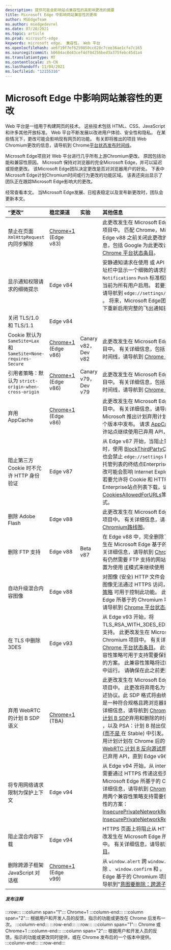 ```yaml
---
description: 提供可能会影响站点兼容性的高影响更改的摘要
title: Microsoft Edge 中影响网站兼容性的更改
author: MSEdgeTeam
ms.author: msedgedevrel
ms.date: 07/20/2021
ms.topic: article
ms.prod: microsoft-edge
keywords: microsoft edge， 兼容性， Web 平台
ms.openlocfilehash: ae6f19f7ef6259850cc628c7cee36ae1cfa7c165
ms.sourcegitcommit: b0604ac0d43cef4df04256bed3a375febc45d1a4
ms.translationtype: MT
ms.contentlocale: zh-CN
ms.lasthandoff: 11/04/2021
ms.locfileid: "12155316"
---
```

# <a name="site-compatibility-impacting-changes-coming-to-microsoft-edge"></a>Microsoft Edge 中影响网站兼容性的更改

Web 平台是一组用于构建网页的技术。  这些技术包括 HTML、CSS、JavaScript 和许多其他开放标准。  Web 平台不断发展以改进用户体验、安全性和隐私。  在某些情况下，更改可能会影响现有网页的功能。  有关即将推出的项目 Web Chromium更改的信息，请导航到 Chrome[平台状态发布时间线](https://www.chromestatus.com/features/schedule)。

Microsoft Edge项目对 Web 平台进行几乎所有上游Chromium更改。  原因包括功能和兼容性原因。  Microsoft 保持对浏览器的完全Microsoft Edge，并可以延迟或拒绝更改。  该Microsoft Edge团队决定更改是否对浏览器用户的好处。  下表中Microsoft Edge计划Chromium时间或行为更改的功能区域。  该表还突出显示了团队正在跟踪Microsoft Edge影响大的更改。

经常查看本文。  当Microsoft Edge发展、日程表稳定以及宣布新更改时，团队会更新本文。

| “更改” | 稳定渠道 | 实验 | 其他信息 |
|:--- |:--- |:--- |:--- |
| 禁止在页面 `XmlHttpRequest` 内同步解除 | [Chrome+1](#release-comments) (Edge v83)  |  | 此更改发生在 Microsoft Edge 所基于的 Chromium 项目中。  匹配 Chrome，Microsoft Edge提供在 Edge v88 之前关闭此更改的组策略。  有关详细信息，包括 Google 为此更改计划的时间线，请导航到 [Chrome 平台状态条目](https://chromestatus.com/feature/4664843055398912)。  |
| 显示通知权限请求的细微提示 | Edge v84 |  | 安静通知请求在使用 或 API 请求的网站通知权限的地址栏中显示一个细微的请求图标，以替换完整或 `Notifications` `Push` 标准权限飞出提示 UI。  此功能当前为所有用户启用。  若要选择退出安静通知请求，请导航到 `edge://settings/content/notifications` 。  将来，Microsoft Edge团队可能会探索在某些情况下重新启用完整的飞出通知提示。  |
| 关闭 TLS/1.0 和 TLS/1.1 | Edge v84 |  |  |
| Cookie 默认为 `SameSite=Lax` 和 `SameSite=None-requires-Secure` | [Chrome+1](#release-comments) (Edge v86)   | Canary v82，Dev v82 | 此更改发生在 Microsoft Edge 基于的 Chromium 项目中。  有关详细信息，包括 Google 为此更改计划的时间线，请导航到 [Chrome 平台状态条目](https://chromestatus.com/feature/5088147346030592)。  |
| 引用者策略：默认为 `strict-origin-when-cross-origin` | [Chrome+1](#release-comments) (Edge v86)   | Canary v79，Dev v79 | 此更改发生在 Microsoft Edge 基于的 Chromium 项目中。  有关详细信息，包括 Google 为此更改计划的时间线，请导航到 [Chrome 平台状态条目](https://chromestatus.com/feature/6251880185331712)。  |
| 弃用 AppCache | [Chrome+1](#release-comments) (Edge v86)   |  | 此更改发生在 Microsoft Edge 基于的 Chromium 项目中。  有关详细信息，请导航到 [WebDev 文档](https://web.dev/appcache-removal)。  Microsoft 推出计划弃用计划计划在 Chrome 后的一个版本中发布。  请求 [AppCache OriginTrial 令牌](https://developers.chrome.com/origintrials/#/view_trial/1776670052997660673) 允许站点继续使用已弃用 API，直到 Edge v90。  |
| 阻止第三方 Cookie 时不允许 HTTP 身份验证  | Edge v87  |  | 从 Edge v87 开始，当阻止第三方请求的 Cookie 时，使用 [BlockThirdPartyCookies](/deployedge/microsoft-edge-policies#blockthirdpartycookies) 策略或 中的开关也会禁止 `edge://settings` HTTP 身份验证。 如果托管列表的终结点Enterprise HTTP[](/deployedge/edge-ie-mode-policies#configure-using-the-use-the-enterprise-mode-ie-website-list-policy)身份验证，此更改可能会影响 Internet Explorer 模式站点列表下载。  若要允许将 Cookie 和 HTTP 身份验证同时用于Enterprise站点列表下载，请向[CookiesAllowedForURLs](/deployedge/microsoft-edge-policies#cookiesallowedforurls)策略添加匹配的 URL 模式。  |
| 删除 Adobe Flash | Edge v88  |  | 此更改发生在 Microsoft Edge 所基于的 Chromium 项目中。  有关详细信息，请导航到[Adobe Flash Chromium路线图](https://www.chromium.org/flash-roadmap#TOC-Flash-Support-Removed-from-Chromium-Target:-Chrome-88---Jan-2021-)。  |
| 删除 FTP 支持 | Edge v88  | Beta v87 | 在 Edge v88 中，完全删除了 FTP 支持。  此更改发生在 Microsoft Edge 基于的 Chromium 项目中。  有关详细信息，请导航到 [Chrome 平台状态条目](https://chromestatus.com/feature/6246151319715840)。  具有仍然需要 FTP 支持的网站的企业可以通过将站点配置为使用 [IE](/deployedge/edge-ie-mode)模式来继续使用 FTP。  |
| 自动升级混合内容图像 | Edge v88  |  | 对图像 (安全) HTTP 文件会自动升级到 HTTPS;如果图像无法通过 HTTPS 访问，则图像下载将失败。 组 [策略](/deployedge/microsoft-edge-policies#insecurecontentallowedforurls) 可用于控制此功能。 此更改发生在 Microsoft Edge 所基于的 Chromium 项目中。 有关详细信息，请导航到 [Chrome 平台状态条目](https://chromestatus.com/feature/4926989725073408)。  |
| 在 TLS 中删除 3DES  | Edge v93  |  | 从 Edge v93 开始，将TLS_RSA_WITH_3DES_EDE_CBC_SHA密码套件的支持。 此更改发生在 Microsoft Edge 所基于的 Chromium 项目中。 有关详细信息，请导航到 [Chrome 平台状态条目](https://chromestatus.com/feature/6678134168485888)。 此外，在 Edge v93 中，兼容性策略可用于支持需要保留与过时服务器的兼容性的方案。 此兼容性策略将过时，并停止在 Edge v95 中运行。 请确保在此之前更新受影响的服务器。 |
| 弃用 WebRTC 的计划 B SDP 语义 | [Chrome+1](#release-comments) (TBA)   |  | 此更改发生在 Microsoft Edge 所基于的 Chromium 项目中。 此更改将弃用名为计划 B (SDP) 旧会话描述协议。此 SDP 格式将由统一计划取代，统一计划是一种符合规格且跨浏览器兼容的 SDP 格式。 有关详细信息，请导航到 [Chrome](https://www.chromestatus.com/feature/5823036655665152)平台状态条目 [、PSA：计划 B SDP](https://groups.google.com/g/discuss-webrtc/c/UBtZfawdIAA/m/-UVQQcubBQAJ)弃用和删除的时间线 - 请迁移到统一计划 ，以及 PSA：计划 B 抛出仅限于 [M93 中的 Canary (而不是 ](https://groups.google.com/g/discuss-webrtc/c/DRRAnej3BTE/m/EqIhrLleBgAJ)在 Stable) 中引发。 Microsoft 推出计划弃用计划计划在 Chrome 后的一个版本中发布。 请求 [WebRTC 计划 B 反向源试用令牌](https://developer.chrome.com/origintrials/#/view_trial/3892235977954951169) 允许网站继续使用已弃用 API，直到 Edge v96。 |
| 将专用网络请求限制为保护上下文  | Edge v94  |  | 从 Edge v94 开始，从 internet (访问本地 intranet) 需要通过 HTTPS 传递这些页面。 此更改发生在 Microsoft Edge 所基于的 Chromium 项目中。 有关详细信息，请导航到 [Chrome 平台状态条目](https://chromestatus.com/feature/5436853517811712)。 可使用两个兼容性策略支持需要保留与非安全页面的兼容性的方案：[InsecurePrivateNetworkRequestAllowed](/deployedge/microsoft-edge-policies#insecureprivatenetworkrequestsallowed) 和 [InsecurePrivateNetworkRequestAllowedForUrls](/deployedge/microsoft-edge-policies#insecureprivatenetworkrequestsallowedforurls)。 |
| 阻止混合内容下载 | Edge v94  |  | HTTPS 页面上将阻止从 HTTP URL 下载文件。 此更改发生在 Microsoft Edge 所基于的 Chromium 项目中。  有关详细信息，请导航到 [Google 安全博客条目](https://security.googleblog.com/2020/02/protecting-users-from-insecure_6.html)。 |
| 删除跨源子框架 JavaScript 对话框 | [Chrome+1](#release-comments) (Edge v99)   |  | 从 `window.alert` 跨 `window.prompt` 源 iFrame 中删除 、 `window.confirm` 和 。 此更改发生在 Microsoft Edge 基于的 Chromium 项目中。  有关详细信息，请导航到"[意图要删除：跨源子框架 JS 对话框"。](https://groups.google.com/a/chromium.org/g/blink-dev/c/hTOXiBj3D6A/m/JtkdpDd1BAAJ) |

##### <a name="release-comments"></a>发布注释

:::row:::
   :::column span="1":::
      Chrome+1
   :::column-end:::
   :::column span="2":::
      根据用户和开发人员的反馈，指示的功能或更改在 Chrome 后发布一次。
   :::column-end:::
:::row-end:::
:::row:::
   :::column span="1":::
      Chrome 或 Chrome+1
   :::column-end:::
   :::column span="2":::
      根据用户和开发人员的反馈，指示的功能或更改同时提供，或在 Chrome 发布后的一个版本中提供。
   :::column-end:::
:::row-end:::
